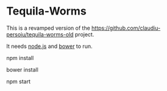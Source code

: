# Tequila-Worms

This is a revamped version of the https://github.com/claudiu-persoiu/tequila-worms-old project.

It needs [node.js](https://nodejs.org/) and [bower](http://bower.io/) to run.

  npm install
  
  bower install
  
  npm start
